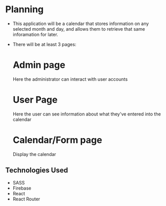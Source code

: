 # Planning

- This application will be a calendar that stores information on any selected month and day, and allows them to retrieve that same inforamation for later.

- There will be at least 3 pages: 
  # Admin page
    Here the administrator can interact with user accounts
  # User Page
    Here the user can see information about what they've entered into the calendar
  # Calendar/Form page
    Display the calendar

## Technologies Used

- SASS
- Firebase
- React
- React Router
